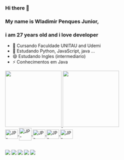### Hi there 👋

### My name is Wladimir Penques Junior,
### i am 27 years old and i love developer

- 🔭 Cursando Faculdade UNITAU and Udemi
- 🌱 Estudando Python, JavaScript, java ...
- 😄 Estudando Ingles (intermediario)
- ⚡ Conhecimentos em Java

<div>
<a href = "https://github.com/penquesjunior">
<img height="180em" src="https://github-readme-stats.vercel.app/api?username=penquesjunior&show_icons=true&theme=radical"/>
<img height="180em" src="https://github-readme-stats.vercel.app/api/top-langs/?username=penquesjunior&layout=compact"/>
</div>
  
<div>
<img align="center" alt="JP-Python" height="30" width="40" src="https://cdn.jsdelivr.net/gh/devicons/devicon/icons/python/python-original.svg" />
<img align="center" alt="JP-Java" height="40" width="40" src="https://cdn.jsdelivr.net/gh/devicons/devicon/icons/java/java-original-wordmark.svg" />
<img align="center" alt="JP-HTML" height="30" width="40" src="https://cdn.jsdelivr.net/gh/devicons/devicon/icons/html5/html5-original.svg" />
<img align="center" alt="JP-JavaScript" height="30" width="40" src="https://cdn.jsdelivr.net/gh/devicons/devicon/icons/javascript/javascript-original.svg" />
<img align="center" alt="JP-Ruby" height="30" width="40" src="https://cdn.jsdelivr.net/gh/devicons/devicon/icons/ruby/ruby-original.svg" />

</div>

##

<div>
<a href="" target="_blank"><img src="https://img.shields.io/badge/Gmail-D14836?style=for-the-badge&logo=gmail&logoColor=white" target="_blank"></a>
<a href="penquesjunior@gmail.com" target="_blank"><img src="https://img.shields.io/badge/Discord-7289DA?style=for-the-badge&logo=discord&logoColor=white" target="_blank"></a>
<a href="https://www.instagram.com/juniorpenques/" target="_blank"><img src="https://img.shields.io/badge/Instagram-E4405F?style=for-the-badge&logo=instagram&logoColor=white" target="_blank"></a>
<a href="https://www.linkedin.com/in/wladimir-penques-973807227/" target="_blank"><img src="https://img.shields.io/badge/LinkedIn-0077B5?style=for-the-badge&logo=linkedin&logoColor=white" target="_blank"></a>
<a href="https://www.twitch.tv/xbaldomiro" target="_blank"><img src="https://img.shields.io/badge/Twitch-9146FF?style=for-the-badge&logo=twitch&logoColor=white" target="_"></a>  
</div>
  
  
